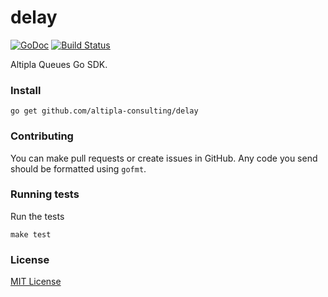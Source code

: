 
# delay

[![GoDoc](https://godoc.org/github.com/altipla-consulting/delay?status.svg)](https://godoc.org/github.com/altipla-consulting/delay)
[![Build Status](https://travis-ci.org/altipla-consulting/delay.svg?branch=master)](https://travis-ci.org/altipla-consulting/delay)

Altipla Queues Go SDK.


### Install

```shell
go get github.com/altipla-consulting/delay
```


### Contributing

You can make pull requests or create issues in GitHub. Any code you send should be formatted using `gofmt`.


### Running tests

Run the tests

```shell
make test
```


### License

[MIT License](LICENSE)
